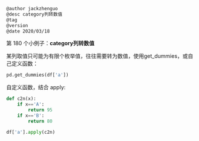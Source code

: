 
```markdown
@author jackzhenguo
@desc category列转数值
@tag
@version 
@date 2020/03/18
```

第 180 个小例子：**category列转数值**

某列取值只可能为有限个枚举值，往往需要转为数值，使用get_dummies，或自己定义函数：

```python
pd.get_dummies(df['a'])
```

自定义函数，结合 apply:

```python
def c2n(x):
    if x=='A':
        return 95
    if x=='B':
        return 80

df['a'].apply(c2n)
```